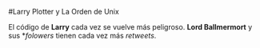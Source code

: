#Larry Plotter y La Orden de Unix

El código de **Larry** cada vez se vuelve más peligroso.
**Lord Ballmermort** y sus **folowers* tienen cada vez más *retweets*.
